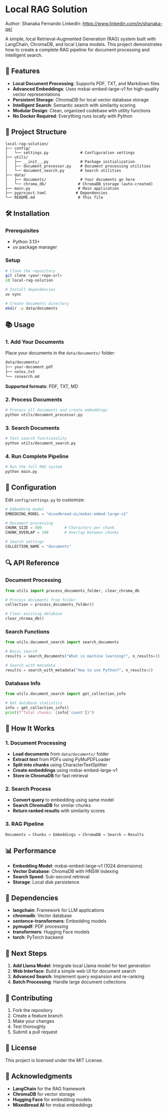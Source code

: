 # Local RAG Solution

Author: Shanaka Fernando
LinkedIn: https://www.linkedin.com/in/shanaka-qe/

A simple, local Retrieval-Augmented Generation (RAG) system built with LangChain, ChromaDB, and local Llama models. This project demonstrates how to create a complete RAG pipeline for document processing and intelligent search.

## 🚀 Features

- **Local Document Processing**: Supports PDF, TXT, and Markdown files
- **Advanced Embeddings**: Uses mxbai-embed-large-v1 for high-quality vector representations
- **Persistent Storage**: ChromaDB for local vector database storage
- **Intelligent Search**: Semantic search with similarity scoring
- **Modular Design**: Clean, organized codebase with utility functions
- **No Docker Required**: Everything runs locally with Python

## 📁 Project Structure

```
local-rag-solution/
├── config/
│   └── settings.py              # Configuration settings
├── utils/
│   ├── __init__.py              # Package initialization
│   ├── document_processor.py    # Document processing utilities
│   └── document_search.py       # Search utilities
├── data/
│   ├── documents/               # Your documents go here
│   └── chroma_db/              # ChromaDB storage (auto-created)
├── main.py                     # Main application
├── pyproject.toml             # Dependencies
└── README.md                   # This file
```

## 🛠️ Installation

### Prerequisites
- Python 3.13+
- uv package manager

### Setup
```bash
# Clone the repository
git clone <your-repo-url>
cd local-rag-solution

# Install dependencies
uv sync

# Create documents directory
mkdir -p data/documents
```

## 📚 Usage

### 1. Add Your Documents
Place your documents in the `data/documents/` folder:
```bash
data/documents/
├── your-document.pdf
├── notes.txt
└── research.md
```

**Supported formats**: PDF, TXT, MD

### 2. Process Documents
```bash
# Process all documents and create embeddings
python utils/document_processor.py
```

### 3. Search Documents
```bash
# Test search functionality
python utils/document_search.py
```

### 4. Run Complete Pipeline
```bash
# Run the full RAG system
python main.py
```

## 🔧 Configuration

Edit `config/settings.py` to customize:

```python
# Embedding model
EMBEDDING_MODEL = "mixedbread-ai/mxbai-embed-large-v1"

# Document processing
CHUNK_SIZE = 500          # Characters per chunk
CHUNK_OVERLAP = 100       # Overlap between chunks

# Search settings
COLLECTION_NAME = "documents"
```

## 🔍 API Reference

### Document Processing
```python
from utils import process_documents_folder, clear_chroma_db

# Process documents from folder
collection = process_documents_folder()

# Clear existing database
clear_chroma_db()
```

### Search Functions
```python
from utils.document_search import search_documents

# Basic search
results = search_documents("What is machine learning?", n_results=3)

# Search with metadata
results = search_with_metadata("How to use Python?", n_results=2)
```

### Database Info
```python
from utils.document_search import get_collection_info

# Get database statistics
info = get_collection_info()
print(f"Total chunks: {info['count']}")
```

## 🧠 How It Works

### 1. Document Processing
- **Load documents** from `data/documents/` folder
- **Extract text** from PDFs using PyMuPDFLoader
- **Split into chunks** using CharacterTextSplitter
- **Create embeddings** using mxbai-embed-large-v1
- **Store in ChromaDB** for fast retrieval

### 2. Search Process
- **Convert query** to embedding using same model
- **Search ChromaDB** for similar chunks
- **Return ranked results** with similarity scores

### 3. RAG Pipeline
```
Documents → Chunks → Embeddings → ChromaDB → Search → Results
```

## 📊 Performance

- **Embedding Model**: mxbai-embed-large-v1 (1024 dimensions)
- **Vector Database**: ChromaDB with HNSW indexing
- **Search Speed**: Sub-second retrieval
- **Storage**: Local disk persistence

## 🔧 Dependencies

- **langchain**: Framework for LLM applications
- **chromadb**: Vector database
- **sentence-transformers**: Embedding models
- **pymupdf**: PDF processing
- **transformers**: Hugging Face models
- **torch**: PyTorch backend

## 🚀 Next Steps

1. **Add Llama Model**: Integrate local Llama model for text generation
2. **Web Interface**: Build a simple web UI for document search
3. **Advanced Search**: Implement query expansion and re-ranking
4. **Batch Processing**: Handle large document collections

## 🤝 Contributing

1. Fork the repository
2. Create a feature branch
3. Make your changes
4. Test thoroughly
5. Submit a pull request

## 📄 License

This project is licensed under the MIT License.

## 🙏 Acknowledgments

- **LangChain** for the RAG framework
- **ChromaDB** for vector storage
- **Hugging Face** for embedding models
- **Mixedbread AI** for mxbai embeddings
